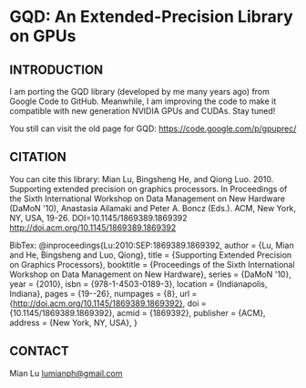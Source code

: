 # GQD: An Extended-Precision Library on GPUs

## INTRODUCTION
I am porting the GQD library (developed by me many years ago) from Google Code to GitHub. Meanwhile, I am improving the code to make it compatible with new generation NVIDIA GPUs and CUDAs. Stay tuned!

You still can visit the old page for GQD: https://code.google.com/p/gpuprec/

## CITATION
You can cite this library:
Mian Lu, Bingsheng He, and Qiong Luo. 2010. Supporting extended precision on graphics processors. In Proceedings of the Sixth International Workshop on Data Management on New Hardware (DaMoN '10), Anastasia Ailamaki and Peter A. Boncz (Eds.). ACM, New York, NY, USA, 19-26. DOI=10.1145/1869389.1869392 http://doi.acm.org/10.1145/1869389.1869392

BibTex:
@inproceedings{Lu:2010:SEP:1869389.1869392,
 author = {Lu, Mian and He, Bingsheng and Luo, Qiong},
 title = {Supporting Extended Precision on Graphics Processors},
 booktitle = {Proceedings of the Sixth International Workshop on Data Management on New Hardware},
 series = {DaMoN '10},
 year = {2010},
 isbn = {978-1-4503-0189-3},
 location = {Indianapolis, Indiana},
 pages = {19--26},
 numpages = {8},
 url = {http://doi.acm.org/10.1145/1869389.1869392},
 doi = {10.1145/1869389.1869392},
 acmid = {1869392},
 publisher = {ACM},
 address = {New York, NY, USA},
} 

## CONTACT
Mian Lu
lumianph@gmail.com